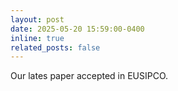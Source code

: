 ```yaml
---
layout: post
date: 2025-05-20 15:59:00-0400
inline: true
related_posts: false
---
```


Our lates paper accepted in EUSIPCO.
